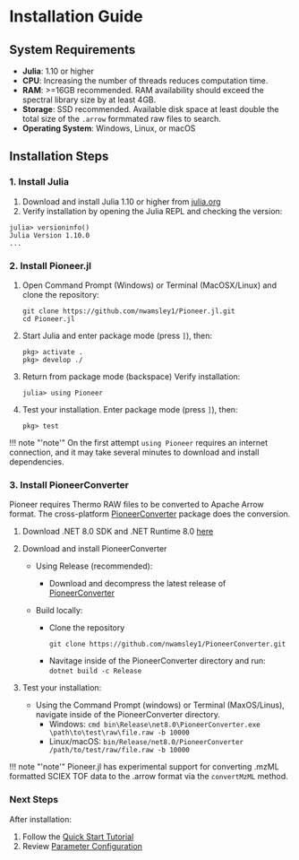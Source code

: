 # Installation Guide

## System Requirements
* **Julia**: 1.10 or higher
* **CPU**: Increasing the number of threads reduces computation time.
* **RAM**: >=16GB recommended. RAM availability should exceed the spectral library size by at least 4GB.
* **Storage**: SSD recommended. Available disk space at least double the total size of the `.arrow` formmated raw files to search. 
* **Operating System**: Windows, Linux, or macOS

## Installation Steps
### 1. Install Julia

1. Download and install Julia 1.10 or higher from [julia.org](https://julialang.org/downloads/) 
2. Verify installation by opening the Julia REPL and checking the version:
```@julia
julia> versioninfo()
Julia Version 1.10.0
...
```

### 2. Install Pioneer.jl
1. Open Command Prompt (Windows) or Terminal (MacOSX/Linux) and clone the repository:
   ```@julia
   git clone https://github.com/nwamsley1/Pioneer.jl.git
   cd Pioneer.jl
   ```
2. Start Julia and enter package mode (press `]`), then:
   ```@julia
   pkg> activate .
   pkg> develop ./
   ```
3. Return from package mode (backspace) Verify installation:
   ```@julia
   julia> using Pioneer
   ```
4. Test your installation. Enter package mode (press `]`), then:
   ```@julia
   pkg> test
   ```

!!! note "'note'"
    On the first attempt ```using Pioneer``` requires an internet connection, and it may take several minutes to download and install dependencies.

### 3. Install PioneerConverter

Pioneer requires Thermo RAW files to be converted to Apache Arrow format. The cross-platform [PioneerConverter](https://github.com/nwamsley1/PioneerConverter/releases/tag/v0.1.0) package does the conversion. 

1. Download .NET 8.0 SDK and .NET Runtime 8.0 [here](https://dotnet.microsoft.com/en-us/download/dotnet/8.0)

2. Download and install PioneerConverter
   * Using Release (recommended): 
      * Download and decompress the latest release of [PioneerConverter](https://github.com/nwamsley1/PioneerConverter/releases/tag/v0.1.0)

   * Build locally: 
      * Clone the repository
         ```
         git clone https://github.com/nwamsley1/PioneerConverter.git
         ```
      * Navitage inside of the PioneerConverter directory and run: ```dotnet build -c Release```
3. Test your installation:
   * Using the Command Prompt (windows) or Terminal (MaxOS/Linus), navigate inside of the PioneerConverter directory.
      * Windows: `cmd bin\Release\net8.0\PioneerConverter.exe \path\to\test\raw\file.raw -b 10000`
      * Linux/macOS: `bin/Release/net8.0/PioneerConverter /path/to/test/raw/file.raw -b 10000`

!!! note "'note'"
    Pioneer.jl has experimental support for converting .mzML formatted SCIEX TOF data to the .arrow format via the `convertMzML` method. 

### Next Steps

After installation:
1. Follow the [Quick Start Tutorial](@ref)
2. Review [Parameter Configuration](@ref "Parameter Configuration")